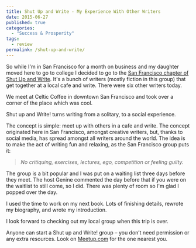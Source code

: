 ```yaml
---
title: Shut Up and Write - My Experience With Other Writers
date: 2015-06-27
published: true
categories:
  - "Success & Prosperity"
tags:
  - review
permalink: /shut-up-and-write/
---
```

So while I'm in San Francisco for a month on business and my daughter moved here to go to college I decided to go to the [San Francisco chapter of Shut Up and Write](http://www.meetup.com/shutupandwriteSFO/). It's a bunch of writers (mostly fiction in this group) that get together at a local cafe and write. There were six other writers today.

We meet at Celtic Coffee in downtown San Francisco and took over a corner of the place which was cool.

Shut up and Write! turns writing from a solitary, to a social experience.

The concept is simple: meet up with others in a cafe and write. The concept originated here in San Francisco, amongst creative writers, but, thanks to social media, has spread amongst all writers around the world. The idea is to make the act of writing fun and relaxing, as the San Francisco group puts it:

> *No critiquing, exercises, lectures, ego, competition or feeling guilty.*

The group is a bit popular and I was put on a waiting list three days before they meet. The host Genine commented the day before that if you were on the waitlist to still come, so I did. There was plenty of room so I'm glad I popped over the day.

I used the time to work on my next book. Lots of finishing details, rewrote my biography, and wrote my introduction.

I look forward to checking out my local group when this trip is over.

Anyone can start a Shut up and Write! group – you don’t need permission or any extra resources. Look on [Meetup.com](http://Meetup.com) for the one nearest you.